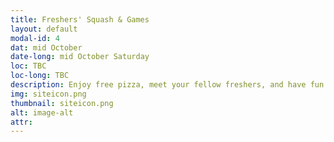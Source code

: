 ```yaml
---
title: Freshers' Squash & Games
layout: default
modal-id: 4
dat: mid October
date-long: mid October Saturday
loc: TBC
loc-long: TBC
description: Enjoy free pizza, meet your fellow freshers, and have fun with some games!
img: siteicon.png
thumbnail: siteicon.png
alt: image-alt
attr:
---
```

